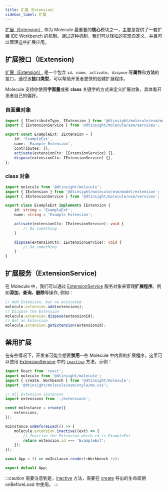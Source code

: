 ```yaml
---
title: 扩展（Extension）
sidebar_label: 扩展
---
```


[扩展（Extension）][ext-url] 作为 Molecule 最重要的**核心**模块之一，主要是提供了一套扩展 IDE Workbench 的机制。通过这种机制，我们可以轻松的实现自定义，并且可以管理这些扩展应用。

## 扩展接口（IExtension)

[扩展（Extension）][ext-url] 是一个包含 `id`、`name`、`activate`、`dispose` 等**属性**和**方法**的接口，通过该**接口类型**，可以帮助开发者更快的创建扩展程序。

Molecule 支持你使用**字面量**或者 **class** 关键字的方式来定义扩展对象，具体看开发者自己的偏好。

### 自面量对象

```ts
import { IContributeType, IExtension } from '@dtinsight/molecule/esm/model';
import { IExtensionService } from '@dtinsight/molecule/esm/services';

export const ExampleExt: IExtension = {
    id: 'ExampleExt',
    name: 'Example Extension',
    contributes: {},
    activate(extensionCtx: IExtensionService) {},
    dispose(extensionCtx: IExtensionService) {},
};
```

### class 对象

```ts
import molecule from '@dtinsight/molecule';
import { IExtension } from '@dtinsight/molecule/esm/model/extension';
import { IExtensionService } from '@dtinsight/molecule/esm/services';

export class ExampleExt implements IExtension {
    id: string = 'ExampleExt';
    name: string = 'Example Extension';

    activate(extensionCtx: IExtensionService): void {
        // Do something
    }

    dispose(extensionCtx: IExtensionService): void {
        // Do something
    }
}
```

## 扩展服务（ExtensionService)

在 Molecule 中，我们可以通过 [ExtensionService][service-url] 服务对象来管理**扩展程序**。例如**添加、查询、删除**等操作, 例如：

```ts
// Add Extension, but no activated
molecule.extension.add(extensions);
// Dispose the Extension
molecule.extension.dispose(extensionId);
// Get an Extension
molecule.extension.getExtension(extensionId);
```

## 禁用扩展

在有些情况下，开发者可能会想要**禁用**一些 Molecule 中内置的扩展程序，这里可以使用 [ExtensionService][service-url] 中的 [`inactive`][inactive-url] 方法，示例：

```ts
import React from 'react';
import molecule from '@dtinsight/molecule';
import { create, Workbench } from '@dtinsight/molecule';
import '@dtinsight/molecule/esm/style/mo.css';

// All Extension instances
import extensions from './extensions';

const moInstance = create({
    extensions,
});

moInstance.onBeforeLoad(() => {
    molecule.extension.inactive((ext) => {
        // Inactive the Extension which id is ExampleExt
        return extension.id === 'ExampleExt';
    });
});

const App = () => moInstance.render(<Workbench />);

export default App;
```

:::caution
需要注意到是，[inactive][inactive-url] 方法，需要在 [create](../api#create) 导出的生命周期 onBeforeLoad 中使用。
:::

[inactive-url]: ../api/interfaces/molecule.IExtensionService#inactive
[service-url]: ../api/classes/molecule.ExtensionService
[cmd-url]: ../api/classes/molecule.ExtensionService#executecommand
[ext-url]: ../api/interfaces/molecule.model.IExtension
